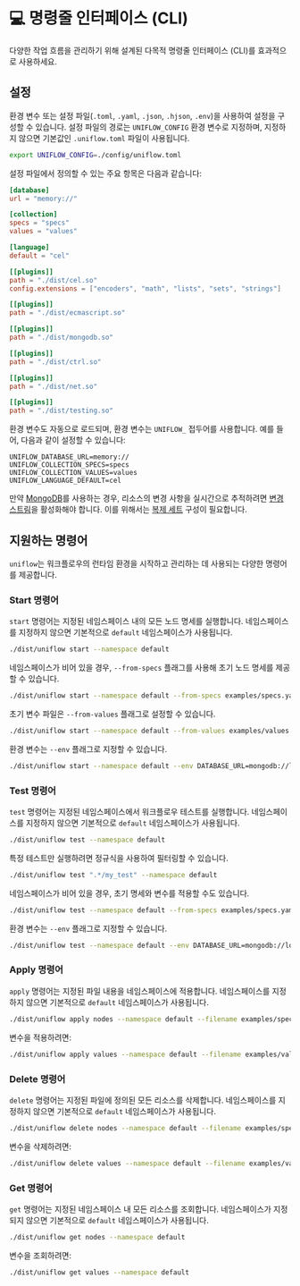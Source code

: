 # 💻 명령줄 인터페이스 (CLI)

다양한 작업 흐름을 관리하기 위해 설계된 다목적 명령줄 인터페이스 (CLI)를 효과적으로 사용하세요.

## 설정

환경 변수 또는 설정 파일(`.toml`, `.yaml`, `.json`, `.hjson`, `.env`)을 사용하여 설정을 구성할 수 있습니다. 설정 파일의 경로는 `UNIFLOW_CONFIG` 환경 변수로 지정하며, 지정하지 않으면 기본값인 `.uniflow.toml` 파일이 사용됩니다.

```bash
export UNIFLOW_CONFIG=./config/uniflow.toml
```

설정 파일에서 정의할 수 있는 주요 항목은 다음과 같습니다:

```toml
[database]
url = "memory://"

[collection]
specs = "specs"
values = "values"

[language]
default = "cel"

[[plugins]]
path = "./dist/cel.so"
config.extensions = ["encoders", "math", "lists", "sets", "strings"]

[[plugins]]
path = "./dist/ecmascript.so"

[[plugins]]
path = "./dist/mongodb.so"

[[plugins]]
path = "./dist/ctrl.so"

[[plugins]]
path = "./dist/net.so"

[[plugins]]
path = "./dist/testing.so"
```

환경 변수도 자동으로 로드되며, 환경 변수는 `UNIFLOW_` 접두어를 사용합니다. 예를 들어, 다음과 같이 설정할 수 있습니다:

```env
UNIFLOW_DATABASE_URL=memory://
UNIFLOW_COLLECTION_SPECS=specs
UNIFLOW_COLLECTION_VALUES=values
UNIFLOW_LANGUAGE_DEFAULT=cel
```

만약 [MongoDB](https://www.mongodb.com/)를 사용하는 경우, 리소스의 변경 사항을 실시간으로 추적하려면 [변경 스트림](https://www.mongodb.com/docs/manual/changeStreams/)을 활성화해야 합니다. 이를 위해서는 [복제 세트](https://www.mongodb.com/docs/manual/replication/) 구성이 필요합니다.

## 지원하는 명령어

`uniflow`는 워크플로우의 런타임 환경을 시작하고 관리하는 데 사용되는 다양한 명령어를 제공합니다.

### Start 명령어

`start` 명령어는 지정된 네임스페이스 내의 모든 노드 명세를 실행합니다. 네임스페이스를 지정하지 않으면 기본적으로 `default` 네임스페이스가 사용됩니다.

```sh
./dist/uniflow start --namespace default
```

네임스페이스가 비어 있을 경우, `--from-specs` 플래그를 사용해 초기 노드 명세를 제공할 수 있습니다.

```sh
./dist/uniflow start --namespace default --from-specs examples/specs.yaml
```

초기 변수 파일은 `--from-values` 플래그로 설정할 수 있습니다.

```sh
./dist/uniflow start --namespace default --from-values examples/values.yaml
```

환경 변수는 `--env` 플래그로 지정할 수 있습니다.

```sh
./dist/uniflow start --namespace default --env DATABASE_URL=mongodb://localhost:27017 --env DATABASE_NAME=mydb
```

### Test 명령어

`test` 명령어는 지정된 네임스페이스에서 워크플로우 테스트를 실행합니다. 네임스페이스를 지정하지 않으면 기본적으로 `default` 네임스페이스가 사용됩니다.

```sh
./dist/uniflow test --namespace default
```

특정 테스트만 실행하려면 정규식을 사용하여 필터링할 수 있습니다.

```sh
./dist/uniflow test ".*/my_test" --namespace default
```

네임스페이스가 비어 있을 경우, 초기 명세와 변수를 적용할 수도 있습니다.

```sh
./dist/uniflow test --namespace default --from-specs examples/specs.yaml --from-values examples/values.yaml
```

환경 변수는 `--env` 플래그로 지정할 수 있습니다.

```sh
./dist/uniflow test --namespace default --env DATABASE_URL=mongodb://localhost:27017 --env DATABASE_NAME=mydb
```

### Apply 명령어

`apply` 명령어는 지정된 파일 내용을 네임스페이스에 적용합니다. 네임스페이스를 지정하지 않으면 기본적으로 `default` 네임스페이스가 사용됩니다.

```sh
./dist/uniflow apply nodes --namespace default --filename examples/specs.yaml
```

변수을 적용하려면:

```sh
./dist/uniflow apply values --namespace default --filename examples/values.yaml
```

### Delete 명령어

`delete` 명령어는 지정된 파일에 정의된 모든 리소스를 삭제합니다. 네임스페이스를 지정하지 않으면 기본적으로 `default` 네임스페이스가 사용됩니다.

```sh
./dist/uniflow delete nodes --namespace default --filename examples/specs.yaml
```

변수을 삭제하려면:

```sh
./dist/uniflow delete values --namespace default --filename examples/values.yaml
```

### Get 명령어

`get` 명령어는 지정된 네임스페이스 내 모든 리소스를 조회합니다. 네임스페이스가 지정되지 않으면 기본적으로 `default` 네임스페이스가 사용됩니다.

```sh
./dist/uniflow get nodes --namespace default
```

변수을 조회하려면:

```sh
./dist/uniflow get values --namespace default
```